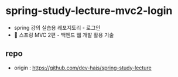 # spring-study-lecture-mvc2-login
* spring 강의 실습용 레포지토리 - 로그인
* 🌱 스프링 MVC 2편 - 백엔드 웹 개발 활용 기술

## repo
* origin : https://github.com/dev-hajs/spring-study-lecture
